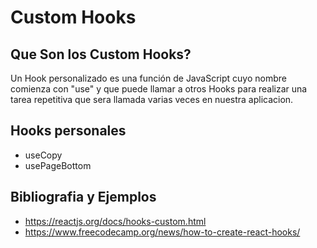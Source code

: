 # Custom Hooks

## Que Son los Custom Hooks?

Un Hook personalizado es una función de JavaScript cuyo nombre comienza con "use" y que puede llamar a otros Hooks para realizar una tarea repetitiva que sera llamada varias veces en nuestra aplicacion.

## Hooks personales
* useCopy
* usePageBottom

## Bibliografia y Ejemplos

* https://reactjs.org/docs/hooks-custom.html
* https://www.freecodecamp.org/news/how-to-create-react-hooks/
